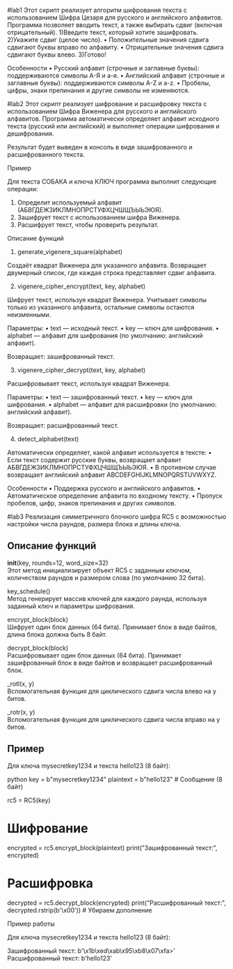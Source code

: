 #lab1
Этот скрипт реализует алгоритм шифрования текста с использованием Шифра Цезаря для русского и английского алфавитов. Программа позволяет вводить текст, а также выбирать сдвиг (включая отрицательный).
 1)Введите текст, который хотите зашифровать.
 2)Укажите сдвиг (целое число).
 • Положительные значения сдвига сдвигают буквы вправо по алфавиту.
 • Отрицательные значения сдвига сдвигают буквы влево.
3)Готово!

Особенности
 • Русский алфавит (строчные и заглавные буквы): поддерживаются символы А-Я и а-я.
 • Английский алфавит (строчные и заглавные буквы): поддерживаются символы A-Z и a-z.
 • Пробелы, цифры, знаки препинания и другие символы не изменяются.

 #lab2
 Этот скрипт реализует шифрование и расшифровку текста с использованием Шифра Виженера для русского и английского алфавитов. Программа автоматически определяет алфавит исходного текста (русский или английский) и выполняет операции шифрования и дешифрования.

Результат будет выведен в консоль в виде зашифрованного и расшифрованного текста.

Пример

Для текста СОБАКА и ключа КЛЮЧ программа выполнит следующие операции:
 1. Определит используемый алфавит (АБВГДЕЖЗИКЛМНОПРСТУФХЦЧШЩЪЫЬЭЮЯ).
 2. Зашифрует текст с использованием шифра Виженера.
 3. Расшифрует текст, чтобы проверить результат.

Описание функций

1. generate_vigenere_square(alphabet)

Создаёт квадрат Виженера для указанного алфавита. Возвращает двумерный список, где каждая строка представляет сдвиг алфавита.

2. vigenere_cipher_encrypt(text, key, alphabet)

Шифрует текст, используя квадрат Виженера. Учитывает символы только из указанного алфавита, остальные символы остаются неизменными.

Параметры:
 • text — исходный текст.
 • key — ключ для шифрования.
 • alphabet — алфавит для шифрования (по умолчанию: английский алфавит).

Возвращает: зашифрованный текст.

3. vigenere_cipher_decrypt(text, key, alphabet)

Расшифровывает текст, используя квадрат Виженера.

Параметры:
 • text — зашифрованный текст.
 • key — ключ для шифрования.
 • alphabet — алфавит для расшифровки (по умолчанию: английский алфавит).

Возвращает: расшифрованный текст.

4. detect_alphabet(text)

Автоматически определяет, какой алфавит используется в тексте:
 • Если текст содержит русские буквы, возвращает алфавит АБВГДЕЖЗИКЛМНОПРСТУФХЦЧШЩЪЫЬЭЮЯ.
 • В противном случае возвращает английский алфавит ABCDEFGHIJKLMNOPQRSTUVWXYZ.

Особенности
 • Поддержка русского и английского алфавитов.
 • Автоматическое определение алфавита по входному тексту.
 • Пропуск пробелов, цифр, знаков препинания и других символов.

 #lab3
 Реализация симметричного блочного шифра RC5 с возможностью настройки числа раундов, размера блока и длины ключа.

## Описание функций

__init__(key, rounds=12, word_size=32)  
Этот метод инициализирует объект RC5 с заданным ключом, количеством раундов и размером слова (по умолчанию 32 бита).

key_schedule()  
Метод генерирует массив ключей для каждого раунда, используя заданный ключ и параметры шифрования.

encrypt_block(block)  
Шифрует один блок данных (64 бита). Принимает блок в виде байтов, длина блока должна быть 8 байт.

decrypt_block(block)  
Расшифровывает один блок данных (64 бита). Принимает зашифрованный блок в виде байтов и возвращает расшифрованный блок.

_rotl(x, y)  
Вспомогательная функция для циклического сдвига числа влево на y битов.

_rotr(x, y)  
Вспомогательная функция для циклического сдвига числа вправо на y битов.

## Пример

Для ключа mysecretkey1234 и текста hello123 (8 байт):

python
key = b"mysecretkey1234"
plaintext = b"hello123"  # Сообщение (8 байт)

rc5 = RC5(key)

# Шифрование
encrypted = rc5.encrypt_block(plaintext)
print("Зашифрованный текст:", encrypted)

# Расшифровка
decrypted = rc5.decrypt_block(encrypted)
print("Расшифрованный текст:", decrypted.rstrip(b'\x00'))  # Убираем дополнение

Пример работы

Для ключа mysecretkey1234 и текста hello123 (8 байт):

Зашифрованный текст: b'\x1b\xed\xab\x95\xb8\x07\xfa>'
Расшифрованный текст: b'hello123'
